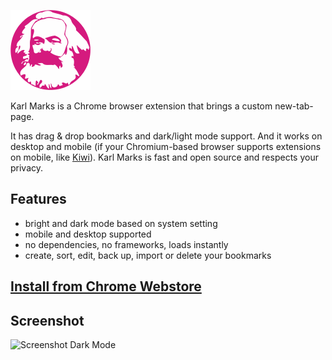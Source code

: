 ![Karl Marks logo](icons/128.png)

Karl Marks is a Chrome browser extension that brings a custom new-tab-page.

It has drag & drop bookmarks and dark/light mode support. And it works on desktop and mobile (if your Chromium-based browser supports extensions on mobile, like [Kiwi](https://kiwibrowser.com)). Karl Marks is fast and open source and respects your privacy.
 ## Features
  - bright and dark mode based on system setting
  - mobile and desktop supported
  - no dependencies, no frameworks, loads instantly
  - create, sort, edit, back up, import or delete your bookmarks

## [Install from Chrome Webstore](https://chrome.google.com/webstore/detail/karl-marks/odkohchphnbfhpnpidbfgcmfmomeaaeo)

## Screenshot
![Screenshot Dark Mode](https://i.imgur.com/1gb3ZGx.png)


